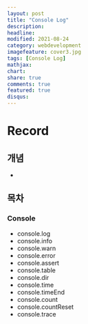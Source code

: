 ```yaml
---
layout: post
title: "Console Log"
description: 
headline: 
modified: 2021-08-24
category: webdevelopment
imagefeature: cover3.jpg
tags: [Console Log]
mathjax: 
chart: 
share: true
comments: true
featured: true
disqus:
---
```


# Record
## 개념
- 

## 목차

### Console

- console.log
- console.info
- console.warn
- console.error
- console.assert
- console.table
- console.dir
- console.time
- console.timeEnd
- console.count
- console.countReset
- console.trace


